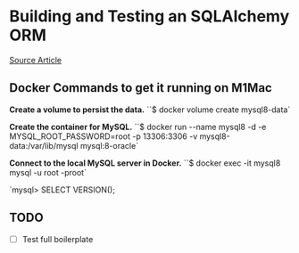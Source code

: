 
# Building and Testing an SQLAlchemy ORM 

[Source Article](https://medium.com/codex/learn-the-basics-and-get-started-with-sqlalchemy-orm-from-scratch-66c8624b069)




## Docker Commands to get it running on M1Mac


**Create a volume to persist the data.**
``$ docker volume create mysql8-data`

**Create the container for MySQL.**
``$ docker run --name mysql8 -d -e MYSQL_ROOT_PASSWORD=root -p 13306:3306 -v mysql8-data:/var/lib/mysql mysql:8-oracle`

**Connect to the local MySQL server in Docker.**
``$ docker exec -it mysql8 mysql -u root -proot`

`mysql> SELECT VERSION();




## TODO
- [ ] Test full boilerplate 



